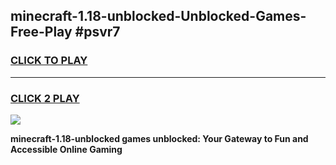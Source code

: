 
## minecraft-1.18-unblocked-Unblocked-Games-Free-Play #psvr7
<h3>
<a href="https://us.freeplayer.one?title=minecraft-1.18-unblocked&ref=9M">CLICK TO PLAY</a></h3>
<hr>

<h3>
<a href="https://us.freeplayer.one?title=minecraft-1.18-unblocked&ref=9M">CLICK 2 PLAY</a>
  
</h3>

<a href="https://us.freeplayer.one?title=minecraft-1.18-unblocked&ref=9M"><img src="https://clearcache.store/games.png"></a>


**minecraft-1.18-unblocked games unblocked: Your Gateway to Fun and Accessible Online Gaming**
